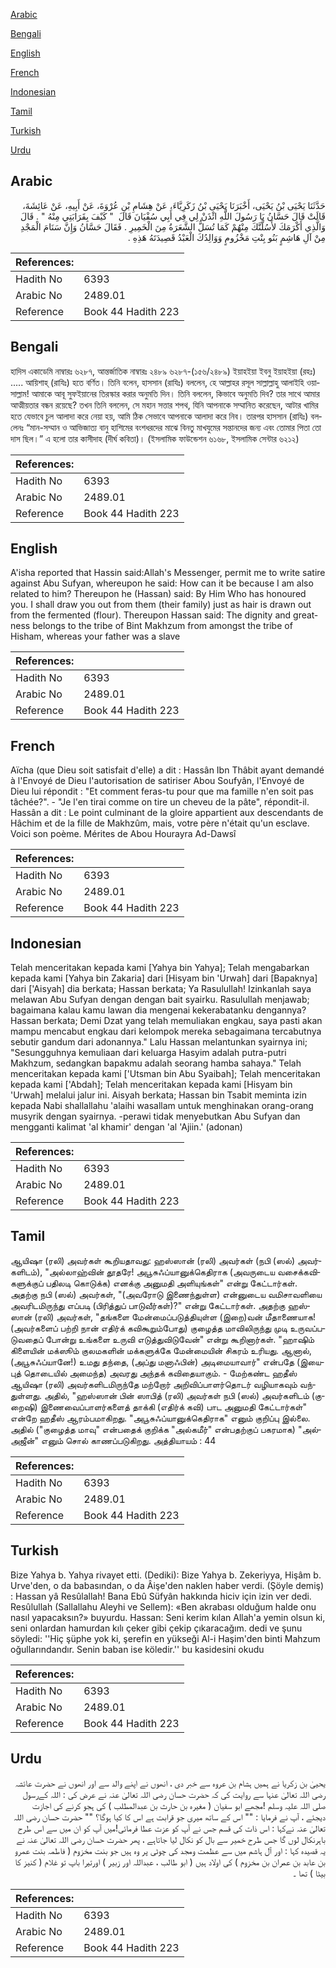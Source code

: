 [Arabic](#arabic)

[Bengali](#bengali)

[English](#english)

[French](#french)

[Indonesian](#indonesian)

[Tamil](#tamil)

[Turkish](#turkish)

[Urdu](#urdu)

## Arabic


<div dir="rtl" lang="ar" style={{fontSize:'larger',backgroundColor:'#f8f9fa',padding:20}}>
حَدَّثَنَا يَحْيَى بْنُ يَحْيَى، أَخْبَرَنَا يَحْيَى بْنُ زَكَرِيَّاءَ، عَنْ هِشَامِ بْنِ عُرْوَةَ، عَنْ أَبِيهِ، عَنْ عَائِشَةَ، قَالَتْ قَالَ حَسَّانُ يَا رَسُولَ اللَّهِ ائْذَنْ لِي فِي أَبِي سُفْيَانَ قَالَ ‏ "‏ كَيْفَ بِقَرَابَتِي مِنْهُ ‏"‏ ‏.‏ قَالَ وَالَّذِي أَكْرَمَكَ لأَسُلَّنَّكَ مِنْهُمْ كَمَا تُسَلُّ الشَّعَرَةُ مِنَ الْخَمِيرِ ‏.‏ فَقَالَ حَسَّانُ وَإِنَّ سَنَامَ الْمَجْدِ مِنْ آلِ هَاشِمٍ بَنُو بِنْتِ مَخْزُومٍ وَوَالِدُكَ الْعَبْدُ قَصِيدَتَهُ هَذِهِ ‏.‏
</div>
<div style={{backgroundColor:'#f8f9fa',padding:20, marginBottom: 10}}><table> <thead> <tr> <th>References:</th> <th></th> </tr> </thead> <tbody><tr><td>Hadith No</td><td>6393</td></tr><tr><td>Arabic No</td><td>2489.01</td></tr><tr><td>Reference</td><td>Book 44 Hadith 223</td></tr></tbody></table></div>

## Bengali


<div dir="ltr" lang="bn" style={{fontSize:'larger',backgroundColor:'#f8f9fa',padding:20}}>
হাদিস একাডেমি নাম্বারঃ ৬২৮৭, আন্তর্জাতিক নাম্বারঃ ২৪৮৯ ৬২৮৭-(১৫৬/২৪৮৯) ইয়াহইয়া ইবনু ইয়াহইয়া (রহঃ) ..... আয়িশাহ্ (রাযিঃ) হতে বর্ণিত। তিনি বলেন, হাসসান (রাযিঃ) বললেন, হে আল্লাহর রসূল সাল্লাল্লাহু আলাইহি ওয়াসাল্লাম! আমাকে আবূ সুফইয়ানের তিরস্কার করার অনুমতি দিন। তিনি বললেন, কিভাবে অনুমতি দিব? তার সাথে আমার আত্মীয়তার বন্ধন রয়েছে? তখন তিনি বললেন, সে মহান সত্তার শপথ, যিনি আপনাকে সম্মানিত করেছেন, আটার খামির হতে যেভাবে চুল আলাদা করে নেয়া হয়, আমি ঠিক সেভাবে আপনাকে আলাদা করে নিব। তারপর হাসসান (রাযিঃ) বললেনঃ “মান-সম্মান ও আভিজাত্য বানু হাশিমের বংশধরদের মাঝে বিনতু মাখযুমের সন্তানদের জন্য এবং তোমার পিতা তো দাস ছিল।” এ হলো তার কাসীদাহ (দীর্ঘ কবিতা)। (ইসলামিক ফাউন্ডেশন ৬১৬৮, ইসলামিক সেন্টার ৬২১২)
</div>
<div style={{backgroundColor:'#f8f9fa',padding:20, marginBottom: 10}}><table> <thead> <tr> <th>References:</th> <th></th> </tr> </thead> <tbody><tr><td>Hadith No</td><td>6393</td></tr><tr><td>Arabic No</td><td>2489.01</td></tr><tr><td>Reference</td><td>Book 44 Hadith 223</td></tr></tbody></table></div>

## English


<div dir="ltr" lang="en" style={{fontSize:'larger',backgroundColor:'#f8f9fa',padding:20}}>
A'isha reported that Hassin said:Allah's Messenger, permit me to write satire against Abu Sufyan, whereupon he said: How can it be because I am also related to him? Thereupon he (Hassan) said: By Him Who has honoured you. I shall draw you out from them (their family) just as hair is drawn out from the fermented (flour). Thereupon Hassan said: The dignity and greatness belongs to the tribe of Bint Makhzum from amongst the tribe of Hisham, whereas your father was a slave
</div>
<div style={{backgroundColor:'#f8f9fa',padding:20, marginBottom: 10}}><table> <thead> <tr> <th>References:</th> <th></th> </tr> </thead> <tbody><tr><td>Hadith No</td><td>6393</td></tr><tr><td>Arabic No</td><td>2489.01</td></tr><tr><td>Reference</td><td>Book 44 Hadith 223</td></tr></tbody></table></div>

## French


<div dir="ltr" lang="fr" style={{fontSize:'larger',backgroundColor:'#f8f9fa',padding:20}}>
Aïcha (que Dieu soit satisfait d'elle) a dit : Hassân Ibn Thâbit ayant demandé à l'Envoyé de Dieu l'autorisation de satiriser Abou Soufyân, l'Envoyé de Dieu lui répondit : "Et comment feras-tu pour que ma famille n'en soit pas tâchée?". - "Je l'en tirai comme on tire un cheveu de la pâte", répondit-il. Hassân a dit : Le point culminant de la gloire appartient aux descendants de Hâchim et de la fille de Makhzûm, mais, votre père n'était qu'un esclave. Voici son poème. Mérites de Abou Hourayra Ad-Dawsî
</div>
<div style={{backgroundColor:'#f8f9fa',padding:20, marginBottom: 10}}><table> <thead> <tr> <th>References:</th> <th></th> </tr> </thead> <tbody><tr><td>Hadith No</td><td>6393</td></tr><tr><td>Arabic No</td><td>2489.01</td></tr><tr><td>Reference</td><td>Book 44 Hadith 223</td></tr></tbody></table></div>

## Indonesian


<div dir="ltr" lang="id" style={{fontSize:'larger',backgroundColor:'#f8f9fa',padding:20}}>
Telah menceritakan kepada kami [Yahya bin Yahya]; Telah mengabarkan kepada kami [Yahya bin Zakaria] dari [Hisyam bin 'Urwah] dari [Bapaknya] dari ['Aisyah] dia berkata; Hassan berkata; Ya Rasulullah! Izinkanlah saya melawan Abu Sufyan dengan dengan bait syairku. Rasulullah menjawab; bagaimana kalau kamu lawan dia mengenai kekerabatanku dengannya? Hassan berkata; Demi Dzat yang telah memuliakan engkau, saya pasti akan mampu mencabut engkau dari kelompok mereka sebagaimana tercabutnya sebutir gandum dari adonannya." Lalu Hassan melantunkan syairnya ini; "Sesungguhnya kemuliaan dari keluarga Hasyim adalah putra-putri Makhzum, sedangkan bapakmu adalah seorang hamba sahaya." Telah menceritakan kepada kami ['Utsman bin Abu Syaibah]; Telah menceritakan kepada kami ['Abdah]; Telah menceritakan kepada kami [Hisyam bin 'Urwah] melalui jalur ini. Aisyah berkata; Hassan bin Tsabit meminta izin kepada Nabi shallallahu 'alaihi wasallam untuk menghinakan orang-orang musyrik dengan syairnya. -perawi tidak menyebutkan Abu Sufyan dan mengganti kalimat 'al khamir' dengan 'al 'Ajiin.' (adonan)
</div>
<div style={{backgroundColor:'#f8f9fa',padding:20, marginBottom: 10}}><table> <thead> <tr> <th>References:</th> <th></th> </tr> </thead> <tbody><tr><td>Hadith No</td><td>6393</td></tr><tr><td>Arabic No</td><td>2489.01</td></tr><tr><td>Reference</td><td>Book 44 Hadith 223</td></tr></tbody></table></div>

## Tamil


<div dir="ltr" lang="ta" style={{fontSize:'larger',backgroundColor:'#f8f9fa',padding:20}}>
ஆயிஷா (ரலி) அவர்கள் கூறியதாவது: ஹஸ்ஸான் (ரலி) அவர்கள் (நபி (ஸல்) அவர்களிடம்), "அல்லாஹ்வின் தூதரே! அபூசுஃப்யானுக்கெதிராக (அவருடைய வசைக்கவிகளுக்குப் பதிலடி கொடுக்க) எனக்கு அனுமதி அளியுங்கள்" என்று கேட்டார்கள். அதற்கு நபி (ஸல்) அவர்கள், "(அவரோடு இணைந்துள்ள) என்னுடைய வமிசாவளியை அவரிடமிருந்து எப்படி (பிரித்துப் பாடுவீர்கள்)?" என்று கேட்டார்கள். அதற்கு ஹஸ்ஸான் (ரலி) அவர்கள், "தங்களை மேன்மைப்படுத்தியுள்ள (இறை)வன் மீதாணையாக! (அவர்களைப் பற்றி நான் எதிர்க் கவிகூறும்போது) குழைத்த மாவிலிருந்து முடி உருவப்படுவதைப் போன்று உங்களை உருவி எடுத்துவிடுவேன்" என்று கூறினார்கள். "ஹாஷிம் கிளையின் மக்ஸூம் குலமகளின் மக்களுக்கே மேன்மையின் சிகரம் உரியது. ஆனால், (அபூசுஃப்யானே!) உமது தந்தை, (அப்து மனாஃபின்) அடிமையாவார்" என்பதே (இயைபுத் தொடையில் அமைந்த) அவரது அந்தக் கவிதையாகும். - மேற்கண்ட ஹதீஸ் ஆயிஷா (ரலி) அவர்களிடமிருந்தே மற்றோர் அறிவிப்பாளர்தொடர் வழியாகவும் வந்துள்ளது. அதில், "ஹஸ்ஸான் பின் ஸாபித் (ரலி) அவர்கள் நபி (ஸல்) அவர்களிடம் (குறைஷி) இணைவைப்பாளர்களைத் தாக்கி (எதிர்க் கவி) பாட அனுமதி கேட்டார்கள்" என்றே ஹதீஸ் ஆரம்பமாகிறது. "அபூசுஃப்யானுக்கெதிராக" எனும் குறிப்பு இல்லை. அதில் ("குழைத்த மாவு" என்பதைக் குறிக்க "அல்கமீர்" என்பதற்குப் பகரமாக) "அல்அஜீன்" எனும் சொல் காணப்படுகிறது. அத்தியாயம் : 44
</div>
<div style={{backgroundColor:'#f8f9fa',padding:20, marginBottom: 10}}><table> <thead> <tr> <th>References:</th> <th></th> </tr> </thead> <tbody><tr><td>Hadith No</td><td>6393</td></tr><tr><td>Arabic No</td><td>2489.01</td></tr><tr><td>Reference</td><td>Book 44 Hadith 223</td></tr></tbody></table></div>

## Turkish


<div dir="ltr" lang="tr" style={{fontSize:'larger',backgroundColor:'#f8f9fa',padding:20}}>
Bize Yahya b. Yahya rivayet etti. (Dediki): Bize Yahya b. Zekeriyya, Hişâm b. Urve'den, o da babasından, o da Âişe'den naklen haber verdi. (Şöyle demiş) : Hassan yâ Resûlallah! Bana Ebû Süfyân hakkında hiciv için izin ver dedi. Resûlullah (Sallallahu Aleyhi ve Sellem): «Ben akrabası olduğum halde onu nasıl yapacaksın?» buyurdu. Hassan: Seni kerim kılan Allah'a yemin olsun ki, seni onlardan hamurdan kılı çeker gibi çekip çıkaracağım. dedi ve şunu söyledi: ''Hiç şüphe yok ki, şerefin en yükseği Al-i Haşim'den binti Mahzum oğullarındandır. Senin baban ise köledir.'' bu kasidesini okudu
</div>
<div style={{backgroundColor:'#f8f9fa',padding:20, marginBottom: 10}}><table> <thead> <tr> <th>References:</th> <th></th> </tr> </thead> <tbody><tr><td>Hadith No</td><td>6393</td></tr><tr><td>Arabic No</td><td>2489.01</td></tr><tr><td>Reference</td><td>Book 44 Hadith 223</td></tr></tbody></table></div>

## Urdu


<div dir="rtl" lang="ur" style={{fontSize:'larger',backgroundColor:'#f8f9fa',padding:20}}>
یحییٰ بن زکریا نے ہمیں ہشام بن عروہ سے خبر دی ، انھوں نے اپنے والد سے اور انھوں نے حضرت عائشہ رضی اللہ تعالیٰ عنہا سے روایت کی کہ حضرت حسان رضی اللہ تعالیٰ عنہ نے عرض کی : اللہ کےرسول صلی اللہ علیہ وسلم !مجھے ابو سفیان ( مغیرہ بن حارث بن عبدالمطلب ) کی ہجو کرنے کی اجازت دیجئے ، آپ نے فرمایا : "" اس کے ساتھ میری جو قرابت ہے اس کا کیا ہوگا؟ "" حضرت حسان رضی اللہ تعالیٰ عنہ نےکہا : اس ذات کی قسم جس نے آپ کو عزت عطا فرمائی!میں آپ کو ان میں سے اس طرح باہرنکال لوں گا جس طرح خمیر سے بال کو نکال لیا جاتاہے ، پھر حضرت حسان رضی اللہ تعالیٰ عنہ نے یہ قصیدہ کہا : اور آل ہاشم میں سے عظمت ومجد کی چوٹی پر وہ ہیں جو بنت مخزوم ( فاطمہ بنت عمرو بن عابد بن عمران بن مخزوم ) کی اولاد ہیں ( ابو طالب ، عبداللہ اور زبیر ) اورتیرا باپ تو غلام ( کنیز کا بیٹا ) تھا ۔
</div>
<div style={{backgroundColor:'#f8f9fa',padding:20, marginBottom: 10}}><table> <thead> <tr> <th>References:</th> <th></th> </tr> </thead> <tbody><tr><td>Hadith No</td><td>6393</td></tr><tr><td>Arabic No</td><td>2489.01</td></tr><tr><td>Reference</td><td>Book 44 Hadith 223</td></tr></tbody></table></div>